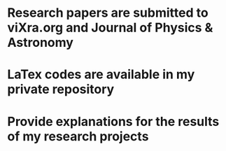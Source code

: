 # Research papers are submitted to viXra.org and Journal of Physics & Astronomy
# LaTex codes are available in my private repository
# Provide explanations for the results of my research projects
